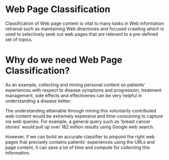 # Web Page Classification

Classification of Web page content is vital to many tasks in Web information retrieval such as maintaining Web directories and focused crawling which is used to selectively seek out web pages that are relevant to a pre-defined set of topics.

# Why do we need Web Page Classification?

As an example, collecting and mining personal content on patients’ experiences with respect to disease symptoms and progression, treatment management, side effects and effectivenes can be very helpful in understanding a disease better.

The understanding attainable through mining this voluntarily contributed web content would be extremely expensive and time-consuming to capture via web queries. For example, a general query such as ‘breast cancer stories’ would pull up over 182 million results using Google web search.

However, if we can build an accurate classifier to pinpoint the right web pages that precisely contains patients' experiences using the URLs and page content, it can save a lot of time and compute for collecting this information.
 
